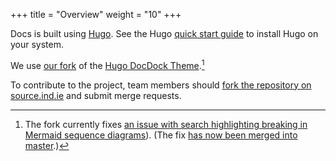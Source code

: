 +++
title = "Overview"
weight = "10"
+++

Docs is built using [Hugo](https://gohugo.io). See the Hugo [quick start guide](https://gohugo.io/getting-started/quick-start/) to install Hugo on your system.

We use [our fork](https://github.com/aral/hugo-theme-docdock) of the [Hugo DocDock Theme](http://docdock.netlify.com/).[^1]

To contribute to the project, team members should [fork the repository on source.ind.ie](https://source.ind.ie/indienet/docs) and submit merge requests.

[^1]: The fork currently fixes [an issue with search highlighting breaking in Mermaid sequence diagrams](https://github.com/vjeantet/hugo-theme-docdock/issues/112)). (The fix [has now been merged into master](https://github.com/vjeantet/hugo-theme-docdock/pull/113).)
